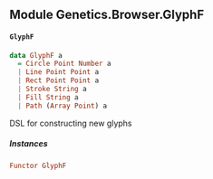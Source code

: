 ## Module Genetics.Browser.GlyphF

#### `GlyphF`

``` purescript
data GlyphF a
  = Circle Point Number a
  | Line Point Point a
  | Rect Point Point a
  | Stroke String a
  | Fill String a
  | Path (Array Point) a
```

DSL for constructing new glyphs

##### Instances
``` purescript
Functor GlyphF
```


